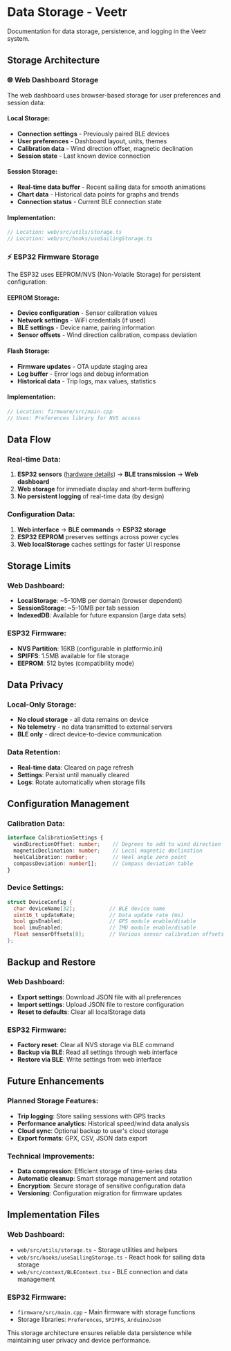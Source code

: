 # Data Storage - Veetr

Documentation for data storage, persistence, and logging in the Veetr system.

## Storage Architecture

### 🌐 Web Dashboard Storage

The web dashboard uses browser-based storage for user preferences and session data:

#### Local Storage:
- **Connection settings** - Previously paired BLE devices
- **User preferences** - Dashboard layout, units, themes
- **Calibration data** - Wind direction offset, magnetic declination
- **Session state** - Last known device connection

#### Session Storage:
- **Real-time data buffer** - Recent sailing data for smooth animations
- **Chart data** - Historical data points for graphs and trends
- **Connection status** - Current BLE connection state

#### Implementation:
```typescript
// Location: web/src/utils/storage.ts
// Location: web/src/hooks/useSailingStorage.ts
```

### ⚡ ESP32 Firmware Storage

The ESP32 uses EEPROM/NVS (Non-Volatile Storage) for persistent configuration:

#### EEPROM Storage:
- **Device configuration** - Sensor calibration values
- **Network settings** - WiFi credentials (if used)
- **BLE settings** - Device name, pairing information
- **Sensor offsets** - Wind direction calibration, compass deviation

#### Flash Storage:
- **Firmware updates** - OTA update staging area
- **Log buffer** - Error logs and debug information
- **Historical data** - Trip logs, max values, statistics

#### Implementation:
```cpp
// Location: firmware/src/main.cpp
// Uses: Preferences library for NVS access
```

## Data Flow

### Real-time Data:
1. **ESP32 sensors** ([hardware details](./HARDWARE.md)) → **BLE transmission** → **Web dashboard**
2. **Web storage** for immediate display and short-term buffering
3. **No persistent logging** of real-time data (by design)

### Configuration Data:
1. **Web interface** → **BLE commands** → **ESP32 storage**
2. **ESP32 EEPROM** preserves settings across power cycles
3. **Web localStorage** caches settings for faster UI response

## Storage Limits

### Web Dashboard:
- **LocalStorage**: ~5-10MB per domain (browser dependent)
- **SessionStorage**: ~5-10MB per tab session
- **IndexedDB**: Available for future expansion (large data sets)

### ESP32 Firmware:
- **NVS Partition**: 16KB (configurable in platformio.ini)
- **SPIFFS**: 1.5MB available for file storage
- **EEPROM**: 512 bytes (compatibility mode)

## Data Privacy

### Local-Only Storage:
- **No cloud storage** - all data remains on device
- **No telemetry** - no data transmitted to external servers
- **BLE only** - direct device-to-device communication

### Data Retention:
- **Real-time data**: Cleared on page refresh
- **Settings**: Persist until manually cleared
- **Logs**: Rotate automatically when storage fills

## Configuration Management

### Calibration Data:
```typescript
interface CalibrationSettings {
  windDirectionOffset: number;    // Degrees to add to wind direction
  magneticDeclination: number;    // Local magnetic declination
  heelCalibration: number;        // Heel angle zero point
  compassDeviation: number[];     // Compass deviation table
}
```

### Device Settings:
```cpp
struct DeviceConfig {
  char deviceName[32];           // BLE device name
  uint16_t updateRate;           // Data update rate (ms)
  bool gpsEnabled;               // GPS module enable/disable
  bool imuEnabled;               // IMU module enable/disable
  float sensorOffsets[8];        // Various sensor calibration offsets
};
```

## Backup and Restore

### Web Dashboard:
- **Export settings**: Download JSON file with all preferences
- **Import settings**: Upload JSON file to restore configuration
- **Reset to defaults**: Clear all localStorage data

### ESP32 Firmware:
- **Factory reset**: Clear all NVS storage via BLE command
- **Backup via BLE**: Read all settings through web interface
- **Restore via BLE**: Write settings from web interface

## Future Enhancements

### Planned Storage Features:
- **Trip logging**: Store sailing sessions with GPS tracks
- **Performance analytics**: Historical speed/wind data analysis
- **Cloud sync**: Optional backup to user's cloud storage
- **Export formats**: GPX, CSV, JSON data export

### Technical Improvements:
- **Data compression**: Efficient storage of time-series data
- **Automatic cleanup**: Smart storage management and rotation
- **Encryption**: Secure storage of sensitive configuration data
- **Versioning**: Configuration migration for firmware updates

## Implementation Files

### Web Dashboard:
- `web/src/utils/storage.ts` - Storage utilities and helpers
- `web/src/hooks/useSailingStorage.ts` - React hook for sailing data storage
- `web/src/context/BLEContext.tsx` - BLE connection and data management

### ESP32 Firmware:
- `firmware/src/main.cpp` - Main firmware with storage functions
- Storage libraries: `Preferences`, `SPIFFS`, `ArduinoJson`

This storage architecture ensures reliable data persistence while maintaining user privacy and device performance.